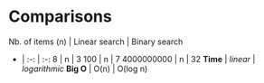 # Comparisons

Nb. of items (n) | Linear search | Binary search
 - | :-: | :-:
8 | n | 3
100 | n | 7
4000000000 | n | 32
**Time** | *linear* | *logarithmic*
**Big O** | O(n) |  O(log n)
